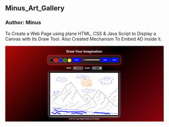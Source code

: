 <h2> Minus_Art_Gallery </h2>
<h3> Author: Minus </h3>
<p> To Create a Web Page using plane HTML, CSS & Java Script to Display a Canvas with Its Draw Tool. Also Created Mechanism To Embed AD inside it.</p>
<img src="Preview.png">
